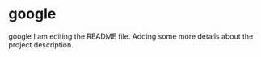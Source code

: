 # google
google
I am editing the README file. Adding some more details about the project description.
